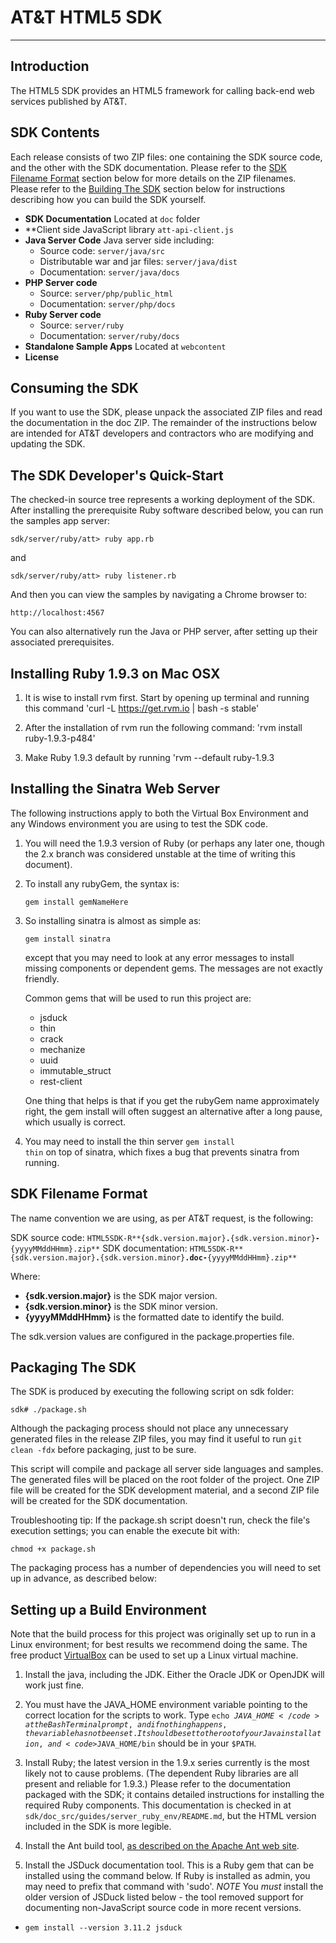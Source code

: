 # AT&T HTML5 SDK

----------

## Introduction

The HTML5 SDK provides an HTML5 framework for calling back-end web services published by AT&T.

## SDK Contents

Each release consists of two ZIP files: one containing the SDK source code, and the other with the SDK documentation. Please refer to the [SDK Filename Format](#sdk-filename-format) section below for more details on the ZIP filenames. Please refer to the [Building The SDK](#building-the-sdk) section below for instructions describing how you can build the SDK yourself.

- **SDK Documentation** Located at <code>doc</code> folder
- **Client side JavaScript library <code>att-api-client.js</code> 
- **Java Server Code** Java server side including:
    - Source code: <code>server/java/src</code>
    - Distributable war and jar files: <code>server/java/dist</code>
    - Documentation: <code>server/java/docs</code>  
- **PHP Server code** 
    - Source: <code>server/php/public_html</code>
    - Documentation: <code>server/php/docs</code>
- **Ruby Server code** 
    - Source: <code>server/ruby</code>
    - Documentation: <code>server/ruby/docs</code>
- **Standalone Sample Apps** Located at <code>webcontent</code>
- **License**

## Consuming the SDK

If you want to use the SDK, please unpack the associated ZIP files and read the documentation in the doc ZIP. The remainder of the instructions below are intended for AT&T developers and contractors who are modifying and updating the SDK.

## The SDK Developer's Quick-Start

The checked-in source tree represents a working deployment of the SDK. After installing the prerequisite Ruby software described below, you can run the samples app server:

    sdk/server/ruby/att> ruby app.rb

and

    sdk/server/ruby/att> ruby listener.rb
    
And then you can view the samples by navigating a Chrome browser to:

    http://localhost:4567

You can also alternatively run the Java or PHP server, after setting up their associated prerequisites.
    
## Installing Ruby 1.9.3 on Mac OSX

1. It is wise to install rvm first. Start by opening up terminal and running this command 'curl -L https://get.rvm.io | bash -s stable' 

2. After the installation of rvm run the following command: 'rvm install ruby-1.9.3-p484'

3. Make Ruby 1.9.3 default by running 'rvm --default ruby-1.9.3


## Installing the Sinatra Web Server

The following instructions apply to both the Virtual Box Environment and any Windows environment you are using to test the SDK code.

1. You will need the 1.9.3 version of Ruby (or perhaps any later one, though the 2.x branch was considered unstable at the time of writing this document).

2. To install any rubyGem, the syntax is:

    <code>gem install gemNameHere</code>

3. So installing sinatra is almost as simple as:

    <code>gem install sinatra</code>
    
    except that you may need to look at any error messages to install missing components or dependent gems. The messages are not exactly friendly. 
    
    Common gems that will be used to run this project are:

    - jsduck
    - thin
    - crack
    - mechanize
    - uuid
    - immutable_struct
    - rest-client

    One thing that helps is that if you get the rubyGem name approximately right, the gem install will often suggest an alternative after a long pause, which usually is correct. 

4.  You may need to install the thin server <code>gem install thin</code> on top of sinatra, which fixes a bug that prevents sinatra from running.

## SDK Filename Format
The name convention we are using, as per AT&T request, is the following:

SDK source code: <code>HTML5SDK-R**{sdk.version.major}**.**{sdk.version.minor}**-**{yyyyMMddHHmm}.zip**</code>
SDK documentation: <code>HTML5SDK-R**{sdk.version.major}**.**{sdk.version.minor}**.doc-**{yyyyMMddHHmm}.zip**</code>

Where:
    
- **{sdk.version.major}** is the SDK major version.  
- **{sdk.version.minor}** is the SDK minor version.
- **{yyyyMMddHHmm}** is the formatted date to identify the build.

The sdk.version values are configured in the package.properties file.

## Packaging The SDK

The SDK is produced by executing the following script on sdk folder:

  <code>sdk# ./package.sh</code>

Although the packaging process should not place any unnecessary generated files in the release ZIP files, you may find it useful to run <code>git clean -fdx</code> before packaging, just to be sure.  

This script will compile and package all server side languages and samples. The generated files will be placed on the root folder of the project. One ZIP file will be created for the SDK development material, and a second ZIP file will be created for the SDK documentation.

Troubleshooting tip: If the package.sh script doesn't run, check the file's execution settings; you can enable the execute bit with:

    chmod +x package.sh

The packaging process has a number of dependencies you will need to set up in advance, as described below:

## Setting up a Build Environment

Note that the build process for this project was originally set up to run in a Linux environment; for best results we recommend doing the same. The free product [VirtualBox](https://www.virtualbox.org/wiki/Downloads) can be used to set up a Linux virtual machine.

1. Install the java, including the JDK. Either the Oracle JDK or OpenJDK will work just fine. 

2. You must have the JAVA\_HOME environment variable pointing to the correct location for the scripts to work. Type <code>echo $JAVA\_HOME</code> at the Bash Terminal prompt, and if nothing happens, the variable has not been set. It should be set to the root of your Java installation, and <code>$JAVA\_HOME/bin</code> should be in your <code>$PATH</code>.

3. Install Ruby; the latest version in the 1.9.x series currently is the most likely not to cause problems. (The dependent Ruby libraries are all present and reliable for 1.9.3.) Please refer to the documentation packaged with the SDK; it contains detailed instructions for installing the required Ruby components. This documentation is checked in at <code>sdk/doc_src/guides/server_ruby_env/README.md</code>, but the HTML version included in the SDK is more legible.

4. Install the Ant build tool, [as described on the Apache Ant web site](https://ant.apache.org/manual/install.html).

5. Install the JSDuck documentation tool. This is a Ruby gem that can be installed using the command below. If Ruby is installed as admin, you may need to prefix that command with 'sudo'. *NOTE* You _must_ install the older version of JSDuck listed below - the tool removed support for documenting non-JavaScript source code in more recent versions.

  * <code>gem install --version 3.11.2 jsduck</code>
